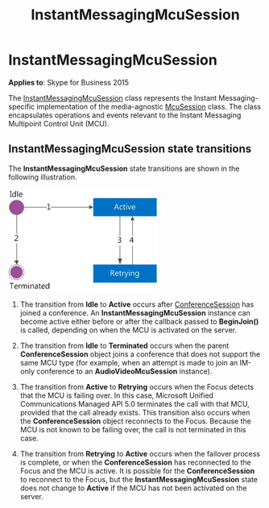 ﻿---
title: InstantMessagingMcuSession
TOCTitle: InstantMessagingMcuSession
ms:assetid: 3d37a168-8520-4724-818c-b6995673ae24
ms:mtpsurl: https://msdn.microsoft.com/en-us/library/Dn466026(v=office.16)
ms:contentKeyID: 65239960
ms.date: 07/27/2015
mtps_version: v=office.16
---

# InstantMessagingMcuSession


**Applies to**: Skype for Business 2015

The [InstantMessagingMcuSession](https://msdn.microsoft.com/en-us/library/hh382004\(v=office.16\)) class represents the Instant Messaging-specific implementation of the media-agnostic [McuSession](https://msdn.microsoft.com/en-us/library/hh384975\(v=office.16\)) class. The class encapsulates operations and events relevant to the Instant Messaging Multipoint Control Unit (MCU).

## InstantMessagingMcuSession state transitions

The **InstantMessagingMcuSession** state transitions are shown in the following illustration.

![InstantMessagingMcuSession state transitions](images/Dn466029.StateMach_McuSession(Office.16).jpg "InstantMessagingMcuSession state transitions")

1.  The transition from **Idle** to **Active** occurs after [ConferenceSession](https://msdn.microsoft.com/en-us/library/hh349315\(v=office.16\)) has joined a conference. An **InstantMessagingMcuSession** instance can become active either before or after the callback passed to **BeginJoin()** is called, depending on when the MCU is activated on the server.

2.  The transition from **Idle** to **Terminated** occurs when the parent **ConferenceSession** object joins a conference that does not support the same MCU type (for example, when an attempt is made to join an IM-only conference to an **AudioVideoMcuSession** instance).

3.  The transition from **Active** to **Retrying** occurs when the Focus detects that the MCU is failing over. In this case, Microsoft Unified Communications Managed API 5.0 terminates the call with that MCU, provided that the call already exists. This transition also occurs when the **ConferenceSession** object reconnects to the Focus. Because the MCU is not known to be failing over, the call is not terminated in this case.

4.  The transition from **Retrying** to **Active** occurs when the failover process is complete, or when the **ConferenceSession** has reconnected to the Focus and the MCU is active. It is possible for the **ConferenceSession** to reconnect to the Focus, but the **InstantMessagingMcuSession** state does not change to **Active** if the MCU has not been activated on the server.

